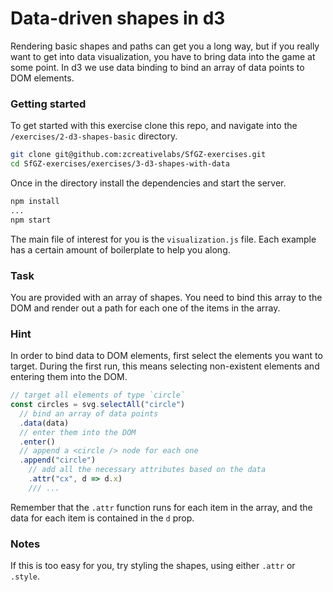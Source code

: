 
# Data-driven shapes in d3

Rendering basic shapes and paths can get you a long way, but if you really want to get into data visualization, you have to bring data into the game at some point. In d3 we use data binding to bind an array of data points to DOM elements.

### Getting started

To get started with this exercise clone this repo, and navigate into the `/exercises/2-d3-shapes-basic` directory.

```bash
git clone git@github.com:zcreativelabs/SfGZ-exercises.git
cd SfGZ-exercises/exercises/3-d3-shapes-with-data
```

Once in the directory install the dependencies and start the server.

```bash
npm install
...
npm start
```

The main file of interest for you is the `visualization.js` file. Each example has a certain amount of boilerplate to help you along.

### Task

You are provided with an array of shapes. You need to bind this array to the DOM and render out a path for each one of the items in the array.

### Hint

In order to bind data to DOM elements, first select the elements you want to target. During the first run, this means selecting non-existent elements and entering them into the DOM.

```js
// target all elements of type `circle`
const circles = svg.selectAll("circle")
  // bind an array of data points
  .data(data)
  // enter them into the DOM
  .enter()
  // append a <circle /> node for each one
  .append("circle")
    // add all the necessary attributes based on the data
    .attr("cx", d => d.x)
    /// ...
```

Remember that the `.attr` function runs for each item in the array, and the data for each item is contained in the `d` prop.

### Notes

If this is too easy for you, try styling the shapes, using either `.attr` or `.style`.

